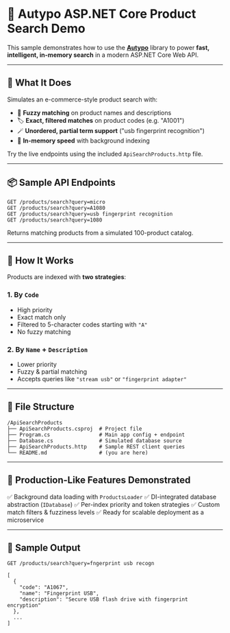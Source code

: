 ﻿# 🧪 Autypo ASP.NET Core Product Search Demo

This sample demonstrates how to use the **[Autypo](https://github.com/andrewjsaid/autypo)** library to power **fast, intelligent, in-memory search** in a modern ASP.NET Core Web API.

---

## 🎯 What It Does

Simulates an e-commerce-style product search with:

- 🧠 **Fuzzy matching** on product names and descriptions
- 🏷️ **Exact, filtered matches** on product codes (e.g. "A1001")
- 🪄 **Unordered, partial term support** ("usb fingerprint recognition")
- 🚀 **In-memory speed** with background indexing

Try the live endpoints using the included `ApiSearchProducts.http` file.

---

## 📦 Sample API Endpoints

```http
GET /products/search?query=micro
GET /products/search?query=A1080
GET /products/search?query=usb fingerprint recognition
GET /products/search?query=1080
````

Returns matching products from a simulated 100-product catalog.

---

## 🧠 How It Works

Products are indexed with **two strategies**:

### 1. **By `Code`**

* High priority
* Exact match only
* Filtered to 5-character codes starting with `"A"`
* No fuzzy matching

### 2. **By `Name` + `Description`**

* Lower priority
* Fuzzy & partial matching
* Accepts queries like `"stream usb"` or `"fingerprint adapter"`

---

## 📂 File Structure

```
/ApiSearchProducts
├── ApiSearchProducts.csproj  # Project file
├── Program.cs                # Main app config + endpoint
├── Database.cs               # Simulated database source
├── ApiSearchProducts.http    # Sample REST client queries
└── README.md                 # (you are here)
```

---

## 🚀 Production-Like Features Demonstrated

✅ Background data loading with `ProductsLoader`
✅ DI-integrated database abstraction (`IDatabase`)
✅ Per-index priority and token strategies
✅ Custom match filters & fuzziness levels
✅ Ready for scalable deployment as a microservice

---

## 🧪 Sample Output

```
GET /products/search?query=fngerprint usb recogn

[
  {
    "code": "A1067",
    "name": "Fingerprint USB",
    "description": "Secure USB flash drive with fingerprint encryption"
  },
  ...
]
```

